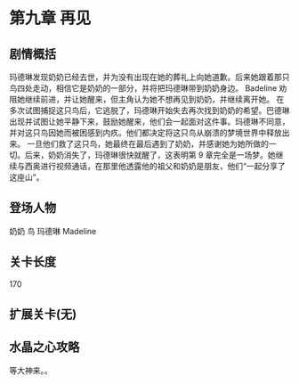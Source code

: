 # 第九章 再见
## 剧情概括
玛德琳发现奶奶已经去世，并为没有出现在她的葬礼上向她道歉。后来她跟着那只鸟四处走动，相信它是奶奶的一部分，并将把玛德琳带到奶奶身边。 Badeline 劝阻她继续前进，并让她醒来，但主角认为她不想再见到奶奶，并继续离开她。
在多次试图捕捉这只鸟后，它逃脱了，玛德琳开始失去再次找到奶奶的希望。巴德琳出现并试图让她平静下来，鼓励她醒来，他们会一起面对这件事。玛德琳不同意，并对这只鸟因她而被困感到内疚。他们都决定将这只鸟从崩溃的梦境世界中释放出来。
一旦他们救了这只鸟，她最终在最后遇到了奶奶，并感谢她为她所做的一切。后来，奶奶消失了，玛德琳很快就醒了，这表明第 9 章完全是一场梦。她继续与西奥进行视频通话，在那里他透露他的祖父和奶奶是朋友，他们“一起分享了这座山”。 
## 登场人物
奶奶 鸟 玛德琳 Madeline
## 关卡长度
170
## 扩展关卡(无)
## 水晶之心攻略
等大神来。。
